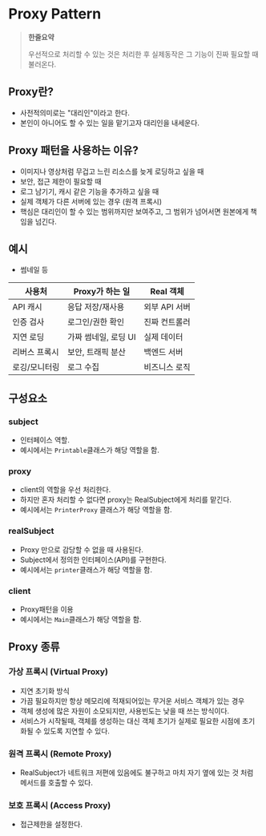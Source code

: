 # Proxy Pattern

> **한줄요약**
> 
> 우선적으로 처리할 수 있는 것은 처리한 후 실제동작은 그 기능이 진짜 필요할 때 불러온다.

## Proxy란?
- 사전적의미로는 "대리인"이라고 한다.
- 본인이 아니어도 할 수 있는 일을 맡기고자 대리인을 내세운다.

## Proxy 패턴을 사용하는 이유?
- 이미지나 영상처럼 무겁고 느린 리소스를 늦게 로딩하고 싶을 때
- 보안, 접근 제한이 필요할 때
- 로그 남기기, 캐시 같은 기능을 추가하고 싶을 때
- 실제 객체가 다른 서버에 있는 경우 (원격 프록시)
- 핵심은 대리인이 할 수 있는 범위까지만 보여주고, 그 범위가 넘어서면 원본에게 책임을 넘긴다.

## 예시
- 썸네일 등

| 사용처     | Proxy가 하는 일   | Real 객체   |
|---------|---------------|-----------|
| API 캐시  | 응답 저장/재사용     | 외부 API 서버 |
| 인증 검사   | 로그인/권한 확인     | 진짜 컨트롤러   |
| 지연 로딩   | 가짜 썸네일, 로딩 UI | 실제 데이터    |
| 리버스 프록시 | 보안, 트래픽 분산    | 백엔드 서버    |
| 로깅/모니터링 | 로그 수집         | 비즈니스 로직   |


## 구성요소
### subject
- 인터페이스 역할.
- 예시에서는 `Printable`클래스가 해당 역할을 함.

### proxy
- client의 역할을 우선 처리한다.
- 하지만 혼자 처리할 수 없다면 proxy는 RealSubject에게 처리를 맡긴다.
- 예시에서는 `PrinterProxy` 클래스가 해당 역할을 함.

### realSubject
- Proxy 만으로 감당할 수 없을 때 사용된다.
- Subject에서 정의한 인터페이스(API)를 구현한다.
- 예시에서는 `printer`클래스가 해당 역할을 함.

### client
- Proxy패턴을 이용
- 예시에서는 `Main`클래스가 해당 역할을 함.

## Proxy 종류
### 가상 프록시 (Virtual Proxy)
- 지연 초기화 방식
- 가끔 필요하지만 항상 메모리에 적재되어있는 무거운 서비스 객체가 있는 경우
- 객체 생성에 많은 자원이 소모되지만, 사용빈도는 낮을 때 쓰는 방식이다.
- 서비스가 시작될때, 객체를 생성하는 대신 객체 초기가 실제로 필요한 시점에 초기화될 수 있도록 지연할 수 있다.

### 원격 프록시 (Remote Proxy)
- RealSubject가 네트워크 저편에 있음에도 불구하고 마치 자기 옆에 있는 것 처럼 메서드를 호출할 수 있다.


### 보호 프록시 (Access Proxy)
- 접근제한을 설정한다.
